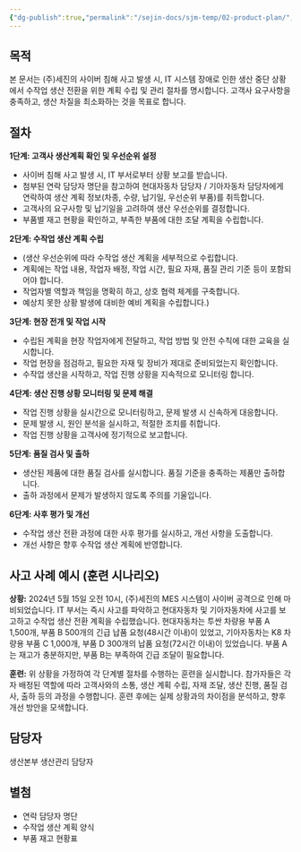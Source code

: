 ```yaml
---
{"dg-publish":true,"permalink":"/sejin-docs/sjm-temp/02-product-plan/","tags":["#생산계획","#사이버침해","#수작업생산","#비상대응","#생산관리"],"noteIcon":"","created":"2025-04-10T14:44:29.961+09:00","updated":"2025-04-10T14:50:14.909+09:00"}
---
```



## 목적


본 문서는 (주)세진의 사이버 침해 사고 발생 시, IT 시스템 장애로 인한 생산 중단 상황에서 수작업 생산 전환을 위한 계획 수립 및 관리 절차를 명시합니다. 고객사 요구사항을 충족하고, 생산 차질을 최소화하는 것을 목표로 합니다.


## 절차

**1단계: 고객사 생산계획 확인 및 우선순위 설정**
- 사이버 침해 사고 발생 시, IT 부서로부터 상황 보고를 받습니다. 
- 첨부된 연락 담당자 명단을 참고하여 현대자동차 담당자 / 기아자동차 담당자에게 연락하여  생산 계획 정보(차종, 수량, 납기일, 우선순위 부품)를 취득합니다.  
- 고객사의 요구사항 및 납기일을 고려하여 생산 우선순위를 결정합니다.  
- 부품별 재고 현황을 확인하고, 부족한 부품에 대한 조달 계획을 수립합니다.

**2단계: 수작업 생산 계획 수립** 
- (생산 우선순위에 따라 수작업 생산 계획을 세부적으로 수립합니다. 
- 계획에는 작업 내용, 작업자 배정, 작업 시간, 필요 자재, 품질 관리 기준 등이 포함되어야 합니다. 
- 작업자별 역할과 책임을 명확히 하고, 상호 협력 체계를 구축합니다. 
- 예상치 못한 상황 발생에 대비한 예비 계획을 수립합니다.)

**3단계: 현장 전개 및 작업 시작** 
- 수립된 계획을 현장 작업자에게 전달하고, 작업 방법 및 안전 수칙에 대한 교육을 실시합니다.
- 작업 현장을 점검하고, 필요한 자재 및 장비가 제대로 준비되었는지 확인합니다. 
- 수작업 생산을 시작하고, 작업 진행 상황을 지속적으로 모니터링 합니다.

**4단계: 생산 진행 상황 모니터링 및 문제 해결** 
- 작업 진행 상황을 실시간으로 모니터링하고, 문제 발생 시 신속하게 대응합니다. 
- 문제 발생 시, 원인 분석을 실시하고, 적절한 조치를 취합니다. 
- 작업 진행 상황을 고객사에 정기적으로 보고합니다.

**5단계: 품질 검사 및 출하** 
 - 생산된 제품에 대한 품질 검사를 실시합니다. 품질 기준을 충족하는 제품만 출하합니다. 
 - 출하 과정에서 문제가 발생하지 않도록 주의를 기울입니다.

**6단계: 사후 평가 및 개선** 
 - 수작업 생산 전환 과정에 대한 사후 평가를 실시하고, 개선 사항을 도출합니다. 
 - 개선 사항은 향후 수작업 생산 계획에 반영합니다.


## 사고 사례 예시 (훈련 시나리오)

**상황:** 2024년 5월 15일 오전 10시, (주)세진의 MES 시스템이 사이버 공격으로 인해 마비되었습니다.  IT 부서는 즉시 사고를 파악하고 현대자동차 및 기아자동차에 사고를 보고하고 수작업 생산 전환 계획을 수립했습니다. 현대자동차는 투싼 차량용 부품 A 1,500개, 부품 B 500개의 긴급 납품 요청(48시간 이내)이 있었고, 기아자동차는 K8 차량용 부품 C 1,000개, 부품 D 300개의 납품 요청(72시간 이내)이 있었습니다.  부품 A는 재고가 충분하지만, 부품 B는 부족하여 긴급 조달이 필요합니다.

**훈련:**  위 상황을 가정하여 각 단계별 절차를 수행하는 훈련을 실시합니다.  참가자들은 각자 배정된 역할에 따라  고객사와의 소통,  생산 계획 수립,  자재 조달,  생산 진행,  품질 검사,  출하 등의 과정을 수행합니다.  훈련 후에는  실제 상황과의 차이점을 분석하고,  향후 개선 방안을 모색합니다.


## 담당자

생산본부 생산관리 담당자


## 별첨

* 연락 담당자 명단
* 수작업 생산 계획 양식
* 부품 재고 현황표